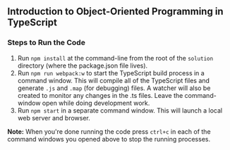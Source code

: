 ## Introduction to Object-Oriented Programming in TypeScript

### Steps to Run the Code

1. Run `npm install` at the command-line from the root of the `solution` directory (where the package.json file lives).
2. Run `npm run webpack:w` to start the TypeScript build process in a command window. This will compile all of the TypeScript files and generate `.js` and `.map` (for debugging) files. A watcher will also be created to monitor any changes in the .ts files. Leave the command-window open while doing development work.
3. Run `npm start` in a separate command window. This will launch a local web server and browser.

**Note:** When you're done running the code press `ctrl+c` in each of the command windows you opened above to stop the running processes.
